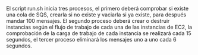 El script run.sh inicia tres procesos, el primero deberá comprobar si existe una cola de SQS, crearla si no existe y vaciarla si ya existe, para después mandar 100 mensajes. El segundo proceso deberá crear o destruir instancias según el flujo de trabajo de cada una de las instancias de EC2, la comprobación de la carga de trabajo de cada instancia se realizará cada 15 segundos, el tercer proceso eliminará los mensajes uno a uno cada 6 segundos.
